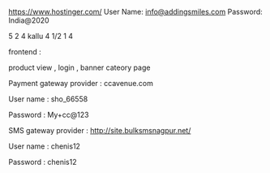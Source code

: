 https://www.hostinger.com/
User Name: info@addingsmiles.com
Password: India@2020


5     2    4 kallu
4 1/2 1  4 




frontend :

product view  , login   , banner cateory page



Payment gateway provider : ccavenue.com

User name  : sho_66558

Password : My+cc@123


SMS gateway provider : http://site.bulksmsnagpur.net/

User name  : chenis12

Password : chenis12